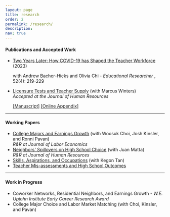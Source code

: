 ```yaml
---
layout: page
title: research
order: 2
permalink: /research/
description: 
nav: true
---
```



#### Publications and Accepted Work
<ul>

<li> <a href="https://doi.org/10.3102/0013189X231153659" target="_blank">Two Years Later: How COVID-19 has Shaped the Teacher Workforce</a> (2023) 

<br>

with Andrew Bacher-Hicks and Olivia Chi - <em> Educational Researcher </em>, 52(4): 219-229 </li>


<li> <a href="https://jhr.uwpress.org/content/early/2025/07/03/jhr.0324-13465R2" target="_blank">Licensure Tests and Teacher Supply</a> (with Marcus Winters) 
<br>
<em> Accepted at the Journal of Human Resources </em> </li> 

<a href="{{ site.baseurl }}/assets/pdf/OW_5_27_25.pdf" target="_blank">[Manuscript]</a>
<a href="{{ site.baseurl }}/assets/pdf/Licensure_Appendix.pdf" target="_blank">[Online Appendix]</a>

</ul>


<hr>

#### Working Papers
<ul>


<li> <a href="{{ site.baseurl }}/assets/pdf/CKOP_3_4_25.pdf" target="_blank">College Majors and Earnings Growth</a>
 (with Woosuk Choi, Josh Kinsler, and Ronni Pavan) 
<br>
<em> 		R&R at Journal of Labor Economics </em> </li>



<li> <a href="{{ site.baseurl }}/assets/pdf/neighbors_SAE.pdf" target="_blank">Neighbors' Spillovers on High School Choice</a> (with Juan Matta) 
<br>
<em> R&R at Journal of Human Resources </em> </li> 


<li> <a href="{{ site.baseurl }}/assets/pdf/igo_main.pdf" target="_blank">Skills, Aspirations, and Occupations</a> (with Kegon Tan) </li> 

<li> <a href="{{ site.baseurl }}/assets/pdf/Manuscript.pdf" target="_blank">Teacher Mis-assessments and High School Outcomes</a> </li> 


</ul>


<hr>

#### Work in Progress
<ul>

<li> Coworker Networks, Residential Neighbors, and Earnings Growth - <em> W.E. Upjohn Institute Early Career Research Award </em> </li> 


<li> College Major Choice and Labor Market Matching (with Choi, Kinsler, and Pavan) </li> 

</ul>

